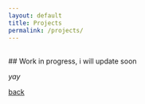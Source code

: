 ```yaml
---
layout: default
title: Projects
permalink: /projects/
---
```

<br/>
## Work in progress, i will update soon

_yay_

[back](./)
